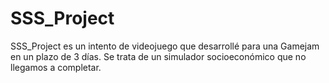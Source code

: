 # SSS_Project

SSS_Project es un intento de videojuego que desarrollé para una Gamejam en un plazo de 3 días. Se trata de un simulador socioeconómico que no llegamos a completar.
